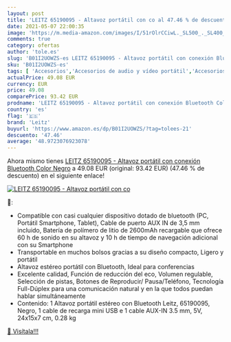 ```yaml
---
layout: post
title: 'LEITZ 65190095 - Altavoz portátil con co al 47.46 % de descuento'
date: 2021-05-07 22:00:35
image: 'https://m.media-amazon.com/images/I/51rOlrCCiwL._SL500_._SL400_.jpg'
comments: true
category: ofertas
author: 'tole.es'
slug: 'B01I2UOWZS-es LEITZ 65190095 - Altavoz portátil con conexión Bluetooth...'
sku: 'B01I2UOWZS-es'
tags: [ 'Accesorios','Accesorios de audio y vídeo portátil','Accesorios de radiocomunicación','Altavoces externos para la radiocomunicación','Altavoces para sistemas de escenario y megafonía','Altavoces portátiles y altavoces con puerto dock','Audio y vídeo portátil','Cables USB','Cables y accesorios','Cables y conectores','Electrónica','Informática','Instrumentos musicales','Radiocomunicación','Sistemas de escenario y megafonía','altavoz','bluetooth','leitz', ]
actualPrice: 49.08 EUR
currency: EUR
price: 49.08
comparePrice: 93.42 EUR
prodname: 'LEITZ 65190095 - Altavoz portátil con conexión Bluetooth Color Negro'
country: 'es'
flag: '🇪🇸'
brand: 'Leitz'
buyurl: 'https://www.amazon.es/dp/B01I2UOWZS/?tag=tolees-21'
descuento: '47.46'
average: '48.9723076923078'
---
```


Ahora mismo tienes [LEITZ 65190095 - Altavoz portátil con conexión Bluetooth Color Negro](https://www.amazon.es/dp/B01I2UOWZS/?tag=tolees-21) a 49.08 EUR (original: 93.42 EUR) (47.46 %  de descuento) en el siguiente enlace!

[![LEITZ 65190095 - Altavoz portátil con co](https://m.media-amazon.com/images/I/51rOlrCCiwL._SL500_._SL400_.jpg)](https://www.amazon.es/dp/B01I2UOWZS/?tag=tolees-21)

🔎:

- Compatible con casi cualquier dispositivo dotado de bluetooth (PC, Portátil Smartphone, Tablet), Cable de puerto AUX IN de 3,5 mm incluido, Batería de polímero de litio de 2600mAh recargable que ofrece 60 h de sonido en su altavoz y 10 h de tiempo de navegación adicional con su Smartphone
- Transportable en muchos bolsos gracias a su diseño compacto, Ligero y portátil
- Altavoz estéreo portátil con Bluetooth, Ideal para conferencias
- Excelente calidad, Función de reducción del eco, Volumen regulable, Selección de pistas, Botones de Reproducir/ Pausa/Teléfono, Tecnología Full-Dúplex para una comunicación natural y en la que todos puedan hablar simultáneamente
- Contenido: 1 Altavoz portátil estéreo con Bluetooth Leitz, 65190095, Negro, 1 cable de recarga mini USB e 1 cable AUX-IN 3.5 mm, 5V, 24x15x7 cm, 0.28 kg

[🛒 Visítala!!!](https://www.amazon.es/dp/B01I2UOWZS/?tag=tolees-21)
